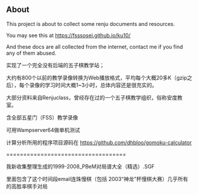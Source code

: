 ## About ##

This project is about to collect some renju documents and resources.

You may see this at https://fsssosei.github.io/ku10/

And these docs are all collected from the internet, contact me if you find any of them abused.

实现了一个完全没有后端的五子棋教学站；

大约有800个以前的教学录像转换为Web播放格式，平均每个大概20多K（gzip之后），每个录像的学习时间大概1~3小时，总体内容还是很充实的。

大部分资料来自Renjuclass，曾经存在过的一个五子棋教学组织，俗称安度教室。

含全部五星门（FSS）教学录像

可用Wampserver64做单机测试

计算分析所用的程序项目源码在 https://github.com/dhbloo/gomoku-calculator

===================================

我新收集整理生成的1999-2008_PBeM对局谱大全（精选）.SGF

里面包含了这个时间段email连珠慢棋（包括 2003“神龙”杯慢棋大赛）几乎所有的高胜率棋手对局
